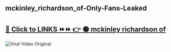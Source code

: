 
 ## mckinley_richardson_of-Only-Fans-Leaked

# <h2><a href="https://clipsfans.com/mckinley_richardson_of&ref=git">🔗 Click to LINKS ⏩⏩ 👉 🟢 mckinley richardson of </a></h2>

<a href="https://clipsfans.com/mckinley_richardson_of&ref=git" rel="nofollow" data-target="animated-image.originalLink"><img src="https://i.ibb.co.com/xMMVF88/686577567.gif" alt="Viral Video Original" style="max-width: 100%; display: inline-block;" data-target="animated-image.originalImage"></a>
